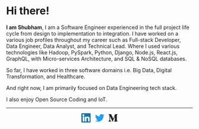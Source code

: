 <div>

<h1>Hi there!</h1>

**I am Shubham**, I am a Software Engineer experienced in the full project life cycle from design to implementation to integration. I have worked on a various job profiles throughout my career such as Full-stack Developer, Data Engineer, Data Analyst, and Technical Lead. Where I used various technologies like Hadoop, PySpark, Python, Django, Node.js, React.js, GraphQL, with Micro-services Architecture, and SQL & NoSQL databases.

So far, I have worked in three software domains i.e. Big Data, Digital Transformation, and Healthcare.

And right now, I am primarily focused on Data Engineering tech stack.

I also enjoy Open Source Coding and IoT.
  
</div>

<hr />

<div align="center">
  <a href="https://www.linkedin.com/in/shubham-v-thakare" target="_blank"><img src="./icons/linkedin.svg" width="25px"/></a>
  &nbsp;
  <a href="https://twitter.com/_shubhamthakare" target="_blank"><img src="./icons/twitter.svg" width="25px"/></a>
  &nbsp;
  <a href="https://medium.com/@shubham.thakare" target="_blank"><img src="./icons/medium.svg" width="25px"/></a>
</div>
